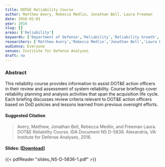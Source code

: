 ```yaml
---
title: DOT&E Reliability Course
author: Matthew Avery, Rebecca Medlin, Jonathan Bell, Laura Freeman
date: 2016-01-01
year: 2016
slug: []
areas: ['Reliability']
keywords: ['Department of Defense','Reliability','Reliability Growth','Reliability Analysis','Test and Evaluation Master Plan']
researchers: ['Matthew Avery','Rebecca Medlin','Jonathan Bell','Laura Freeman']
audience: Everyone
venues: Institute for Defense Analyses
draft: no
---
```




### Abstract
This reliability course provides information to assist DOT&E action officers in their review and assessment of system reliability. Course briefings cover reliability planning and analysis activities that span the acquisition life cycle. Each briefing discusses review criteria relevant to DOT&E action officers based on DoD policies and lessons learned from previous oversight efforts.

#### Suggested Citation
> Avery, Matthew, Jonathan Bell, Rebecca Medlin, and Freeman Laura. DOT&E Reliability Course. IDA Document NS D-5836. Alexandria, VA: Institute for Defense Analyses, 2016.

#### Slides: [[Download](slides_NS-D-5836-1.pdf)]
{{< pdfReader "slides_NS-D-5836-1.pdf" >}}




